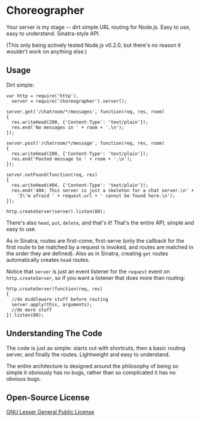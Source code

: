 Choreographer
=============

Your server is my stage -- dirt simple URL routing for Node.js. Easy to use,
easy to understand. Sinatra-style API.

(This only being actively tested Node.js v0.2.0, but there's no reason it
wouldn't work on anything else.)

Usage
-----

Dirt simple:

    var http = require('http'),
      server = require('choreographer').server();
    
    server.get('/chatroom/*/messages', function(req, res, room)
    {
      res.writeHead(200, {'Content-Type': 'text/plain'});
      res.end('No messages in ' + room + '.\n');
    });
    
    server.post('/chatroom/*/message', function(req, res, room)
    {
      res.writeHead(200, {'Content-Type': 'text/plain'});
      res.end('Posted message to ' + room + '.\n');
    });
    
    server.notFound(function(req, res)
    {
      res.writeHead(404, {'Content-Type': 'text/plain'});
      res.end('404: This server is just a skeleton for a chat server.\n' +
        'I\'m afraid ' + request.url + ' cannot be found here.\n');
    });
    
    http.createServer(server).listen(80);

There's also `head`, `put`, `delete`, and that's it! That's the entire API,
simple and easy to use.

As in Sinatra, routes are first-come, first-serve (only the callback for the
first route to be matched by a request is invoked, and routes are matched in the
order they are defined). Also as in Sinatra, creating `get` routes automatically
creates `head` routes.

Notice that `server` is just an event listener for the `request` event on
`http.createServer`, so if you want a listener that does more than routing:

    http.createServer(function(req, res)
    {
      //do middleware stuff before routing
      server.apply(this, arguments);
      //do more stuff
    }).listen(80);

Understanding The Code
----------------------

The code is just as simple: starts out with shortcuts, then a basic routing
server, and finally the routes. Lightweight and easy to understand.

The entire architecture is designed around the philosophy of being so simple
it obviously has no bugs, rather than so complicated it has no obvious bugs.

Open-Source License
-------------------

[GNU Lesser General Public License](http://www.gnu.org/licenses/lgpl.html)
